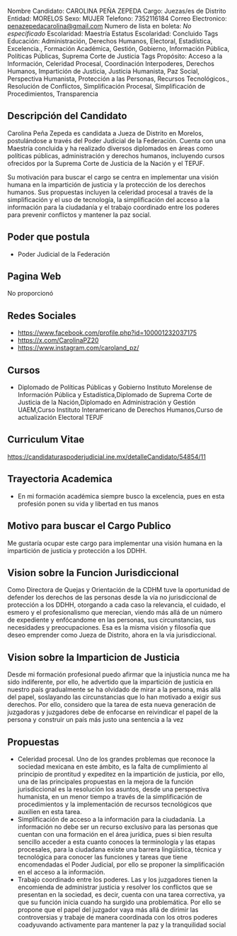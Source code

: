 Nombre Candidato: CAROLINA PEÑA ZEPEDA
Cargo: Juezas/es de Distrito
Entidad: MORELOS
Sexo: MUJER
Telefono: 7352116184
Correo Electronico: penazepedacarolina@gmail.com
Numero de lista en boleta: *No especificado*
Escolaridad: Maestría
Estatus Escolaridad: Concluido
Tags Educación: Administración, Derechos Humanos, Electoral, Estadística, Excelencia., Formación Académica, Gestión, Gobierno, Información Pública, Políticas Públicas, Suprema Corte de Justicia
Tags Propósito: Acceso a la Información, Celeridad Procesal, Coordinación Interpoderes, Derechos Humanos, Impartición de Justicia, Justicia Humanista, Paz Social, Perspectiva Humanista, Protección a las Personas, Recursos Tecnológicos., Resolución de Conflictos, Simplificación Procesal, Simplificación de Procedimientos, Transparencia


## Descripción del Candidato 

Carolina Peña Zepeda es candidata a Jueza de Distrito en Morelos, postulándose a través del Poder Judicial de la Federación. Cuenta con una Maestría concluida y ha realizado diversos diplomados en áreas como políticas públicas, administración y derechos humanos, incluyendo cursos ofrecidos por la Suprema Corte de Justicia de la Nación y el TEPJF.

Su motivación para buscar el cargo se centra en implementar una visión humana en la impartición de justicia y la protección de los derechos humanos. Sus propuestas incluyen la celeridad procesal a través de la simplificación y el uso de tecnología, la simplificación del acceso a la información para la ciudadanía y el trabajo coordinado entre los poderes para prevenir conflictos y mantener la paz social.


## Poder que postula

- Poder Judicial de la Federación


## Pagina Web

No proporcionó


## Redes Sociales

- https://www.facebook.com/profile.php?id=100001232037175
- https://x.com/CarolinaPZ20
- https://www.instagram.com/caroland_pz/


## Cursos

- Diplomado de Políticas Públicas y Gobierno Instituto Morelense de Información Pública y Estadística,Diplomado  de   Suprema Corte de Justicia de la Nación,Diplomado en Administración y Gestión   UAEM,Curso    Instituto Interamericano de Derechos Humanos,Curso de actualización  Electoral  TEPJF


## Curriculum Vitae

https://candidaturaspoderjudicial.ine.mx/detalleCandidato/54854/11


## Trayectoria Academica

- En mi formación académica siempre busco la excelencia, pues en esta profesión ponen su vida y libertad en tus manos


## Motivo para buscar el Cargo Publico

Me gustaría ocupar este cargo para implementar una visión humana en la impartición de justicia y protección a los DDHH.


## Vision sobre la Funcion Jurisdiccional

Como Directora de Quejas y Orientación de la CDHM tuve la oportunidad de defender los derechos de las personas desde la vía no jurisdiccional de protección a los DDHH, otorgando a cada caso la relevancia, el cuidado, el esmero y el profesionalismo que merecían, viendo más allá de un número de expediente y enfócandome en las personas, sus circunstancias, sus necesidades y preocupaciones. Esa es la misma visión y filosofía que deseo emprender como Jueza de Distrito, ahora en la vía jurisdiccional.


## Vision sobre la Imparticion de Justicia

Desde mi formación profesional puedo afirmar que la injusticia nunca me ha sido indiferente, por ello, he advertido que la impartición de justicia en nuestro país gradualmente se ha olvidado de mirar a la persona, más allá del papel, soslayando las circunstancias que lo han motivado a exigir sus derechos. Por ello, considero que la tarea de esta nueva generación de juzgadoras y juzgadores debe de enfocarse en reivindicar el papel de la persona y construir un país más justo una sentencia a la vez


## Propuestas

- Celeridad procesal. Uno de los grandes problemas que reconoce la sociedad mexicana en este ámbito, es la falta de cumplimiento al principio de prontitud y expeditez en la impartición de justicia, por ello, una de las principales propuestas en la mejora de la función jurisdiccional es la resolución los asuntos, desde una perspectiva humanista, en un menor tiempo a través de la simplificación de procedimientos y la implementación de recursos tecnológicos que auxilien en esta tarea.
- Simplificación de acceso a la información para la ciudadanía. La información no debe ser un recurso exclusivo para las personas que cuentan con una formación en el área jurídica, pues si bien resulta sencillo acceder a esta cuanto conoces la terminología y las etapas procesales, para la ciudadana existe una barrera lingüística, técnica y tecnológica para conocer las funciones y tareas que tiene encomendadas el Poder Judicial, por ello se proponer la simplificación en el acceso a la información.
- Trabajo coordinado entre los poderes. Las y los juzgadores tienen la encomienda de administrar justicia y resolver los conflictos que se presentan en la sociedad, es decir, cuenta con una tarea correctiva, ya que su función inicia cuando ha surgido una problemática. Por ello se propone que el papel del juzgador vaya más allá de dirimir las controversias y trabaje de manera coordinada con los otros poderes coadyuvando activamente para mantener la paz y la tranquilidad social

